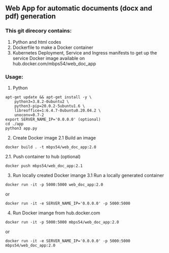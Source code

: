 ## Web App for automatic documents (docx and pdf) generation
### This git direcory contains:
1. Python and html codes
2. Dockerfile to make a Docker container
3. Kubernetes Deployment, Service and Ingress manifests to get up the service
Docker image available on hub.docker.com/mbps54/web_doc_app

### Usage:
1. Python
```
apt-get update && apt-get install -y \
    python3=3.8.2-0ubuntu2 \
    python3-pip=20.0.2-5ubuntu1.6 \
    libreoffice=1:6.4.7-0ubuntu0.20.04.2 \
    unoconv=0.7-2
export SERVER_NAME_IP='0.0.0.0' (optional)
cd ./app
python3 app.py
```

2. Create Docker image
2.1 Build an image
```
docker build . -t mbps54/web_doc_app:2.0
```
2.1. Push container to hub (optional)
```
docker push mbps54/web_doc_app:2.1
```

3. Run locally created Docker imange
3.1 Run a locally generated container
```
docker run -it -p 5000:5000 web_doc_app:2.0
```
or
```
docker run -it -e SERVER_NAME_IP='0.0.0.0' -p 5000:5000
```

4. Run Docker imange from hub.docker.com
```
docker run -it -p 5000:5000 mbps54/web_doc_app:2.0
```
or
```
docker run -it -e SERVER_NAME_IP='0.0.0.0' -p 5000:5000 mbps54/web_doc_app:2.0
```
